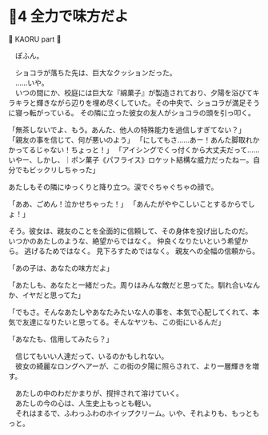 # 🍨4 全力で味方だよ

🍨 KAORU part 🍨

　ぽふん。

　ショコラが落ちた先は、巨大なクッションだった。  
　……いや。  
　いつの間にか、校庭には巨大な『綿菓子』が製造されており、夕陽を浴びてキラキラと輝きながら辺りを埋め尽くしていた。その中央で、ショコラが満足そうに寝っ転がっている。
その隣に立った彼女の友人がショコラの頭を引っ叩く。

「無茶しないでよ、もう。あんた、他人の特殊能力を過信しすぎてない？」
「親友の事を信じて、何が悪いのよう」
「にしてもさ……あー！あんた脚取れかかってるじゃない！ちょっと！」
「アイシングでくっ付くから大丈夫だって……いやー、しかし、｜ポン菓子《パフライス》ロケット結構な威力だったねー。自分でもビックリしちゃった」

あたしもその隣にゆっくりと降り立つ。涙でぐちゃぐちゃの顔で。

「ああ、ごめん！泣かせちゃった！」
「あんたがややこしいことするからでしょ！」


そう。彼女は、親友のことを全面的に信頼して、その身体を投げ出したのだ。
いつかのあたしのような、絶望からではなく。
仲良くなりたいという希望から。
逃げるためではなく。
見下ろすためではなく。
親友への全幅の信頼から。


「あの子は、あなたの味方だよ」


「あたしも、あなたと一緒だった。周りはみんな敵だと思ってた。馴れ合いなんか、イヤだと思ってた」

「でもさ。そんなあたしやあなたみたいな人の事を、本気で心配してくれて、本気で友達になりたいと思ってる。そんなヤツも、この街にいるんだ」


「あなたも、信用してみたら？」

　信じてもいい人達だって、いるのかもしれない。  
　彼女の綺麗なロングヘアーが、この街の夕陽に照らされて、より一層輝きを増す。

　あたしの中のわだかまりが、撹拌されて溶けていく。  
　あたしの今の心は、人生史上もっとも軽い。  
　それはまるで、ふわっふわのホイップクリーム。いや、それよりも、もっともっと。
